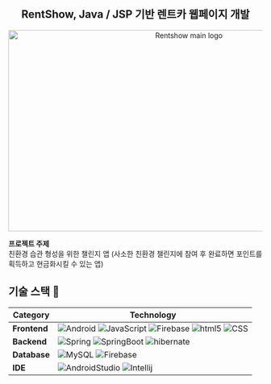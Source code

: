 <h2 align="center">RentShow, Java / JSP 기반 렌트카 웹페이지 개발</h2>

<p align="center">
  <img src="https://github.com/WebContent/img/biglogo.png" alt="Rentshow main logo" width="700px" height="400px"/>
</p>


**프로젝트 주제** <br>
친환경 습관 형성을 위한 챌린지 앱 (사소한 친환경 챌린지에 참여 후 완료하면 포인트를 획득하고 현금화시킬 수 있는 앱)

## 기술 스택 :pushpin:

| Category  | Technology        |
|-----------|-------------------|
| **Frontend**  | ![Android](https://img.shields.io/badge/Android-3DDC84?style=for-the-badge&logo=android&logoColor=white)  ![JavaScript](https://img.shields.io/badge/JavaScript-F7DF1E?style=for-the-badge&logo=JavaScript&logoColor=white) ![Firebase](https://img.shields.io/badge/Firebase-DD2C00?style=for-the-badge&logo=Firebase&logoColor=white)  ![html5](https://img.shields.io/badge/HTML5-E34F26?style=for-the-badge&logo=html5&logoColor=white)  ![CSS](https://img.shields.io/badge/CSS-239120?&style=for-the-badge&logo=css3&logoColor=white)|
| **Backend**   | ![Spring](https://img.shields.io/badge/Spring-6DB33F?style=for-the-badge&logo=spring&logoColor=white)  ![SpringBoot](https://img.shields.io/badge/SpringBoot-6DB33F?style=for-the-badge&logo=springBoot&logoColor=white)  ![hibernate](https://img.shields.io/badge/Hibernate-59666C?style=for-the-badge&logo=Hibernate&logoColor=white)|
| **Database**  | ![MySQL](https://img.shields.io/badge/MySQL-005C84?style=for-the-badge&logo=mysql&logoColor=white)  ![Firebase](https://img.shields.io/badge/Firebase-DD2C00?style=for-the-badge&logo=Firebase&logoColor=white) |
| **IDE**  | ![AndroidStudio](https://img.shields.io/badge/Android_Studio-3DDC84?style=for-the-badge&logo=android-studio&logoColor=white)  ![Intellij](https://img.shields.io/badge/IntelliJ_IDEA-000000.svg?style=for-the-badge&logo=intellij-idea&logoColor=white)|
